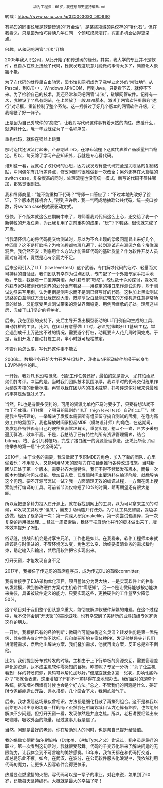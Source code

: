                  华为工程师：60岁，我还想每天坚持编码.md
转载：https://www.sohu.com/a/325003093_505886

有熟知的同事说我是软硬皆通的“万金油”，是某些领域硕果仅存的“活化石”。但在我看来，只是因为恰巧持续几年在同一个领域摸爬滚打，有更多机会钻得更深一点。

兴趣，从和网吧网管“斗法”开始

2005年我入职公司，从此开始了和传送网的缘分。其实，我大学的专业并不是软件，但自从在课上接触了代码，我就发现这玩意儿能做的事情太多了，简直让人欲罢不能。

为了在代码的世界里自由驰骋，图书馆和网吧成为了我学业之外的“常驻地”，从Pascal，到C/C++，Windows API/COM，再到Java，只要看下去，就停不下来。为了检验自己的技术，我还经常和网吧网管“斗法”，破解网管软件。记得有一次，我架设了个私有网站，在上面放了一段Java脚本，激活了网管软件屏蔽的“运行”对话框，重新控制了整个系统。这一招躲过了好几个版本的网管软件升级，让我嘚瑟了好一阵子。

正是因为自己对软件的“痴恋”，让我对写代码这件事有着天然的向往。热爱什么，就选择什么。我一毕业就成为了一名程序员。

重构代码，就像在钢丝上跳舞

那时迭代还没流行起来，产品刚过TR5，在瀑布流程下这就代表着产品质量相当稳定。所以，每天除了学习产品知识外，我就是专心看代码。

谁知这一看，我就动了改代码的心思，因为我发现有些代码完全是大段落的复制粘贴，中间偶尔有几行差异点，修改问题时很难做到一次改全；另外还存在大篇幅的switch case，复杂度高的同时，处理流程也没有统一模式，新写的代码不管往哪加，都感觉很别扭。

我和导师商量：“能不能重构下代码？“导师一口答应了：“不过本地先改好了验证，下个版本再择机合入。”得到应许后，我一气呵成地抽取公共代码，统一接口参数，将switch case换成表驱动方式。

很快，下个版本就这么在期盼中来了，导师看我对代码这么上心，还交给了我一个新特性的开发任务，为此我复用了之前重构的成果，“玩”了下套路，很快就完成了开发。

当我满怀信心的将代码提交给测试时，原以为不会出现的低级问题冒出来好几个。咋回事？这不是打脸吗？为啥流程都梳理几遍了，转到测试还有漏网之鱼？堵住漏洞后，我仍然不安：到底用什么方法才能保证代码的基础质量？作为软件开发人员面对自测试，竟然是心有余而力不足。

后来公司引入了LLT（low level test）这个武器，专门解决代码的及时、轻量而又可持续的自验证，我们团队有幸作为试点团队，专门配了一个外籍专家手把手地教。于是，我操着一口蹩脚英语，向外籍专家“取经”。经过数十次的探讨，我发现外籍专家对被测代码边界的划分很有套路——用稳定的接口来作测试边界，基于测试边界来写用例，认为用例是测需求而不是测已经写好的代码。这种加上黑盒测试思路的白盒测试方法让我恍然大悟，既能享受白盒测试带来的方便构造任意异常场景的好处，又能享受黑盒测试带来的测试界面稳定、用例可继承的好处。理解这些后，我成了LLT坚定的拥护者。

后来，我在团队的支持下，先后主导开发出模型驱动的LLT用例自动生成的工具、自动打桩的工具。比如，在团队有意愿做LLT时，必须先搭建好LLT基础工程，常会遇到成千上万链接不过的情况，需要逐个打桩，动辄要专人花几周时间完成。于是，我们开发了自动打桩工具，半小时就可轻松搞定。

不管角色怎么变，写代码这件事不能丢

2006年，数据业务开始大力开发分组特性，我也从NP驱动软件的骨干转身为L3VPN特性的PL。

一开始，我对PL也没啥概念，分配工作任务还好，最怕的就是管人，尤其怕给兄弟们打考评。幸运的是，当时我们团队技术氛围浓厚，我以平时的代码交付结果作为绩效考核的衡量标准，再辅以我在团队内的技术威望，打考评这件对我来讲最难的事算是勉强过关了。

当然，PL也是有很多便利的，可用的资源比单枪匹马时要多了，只要有想法就不怕干不成事。PTN第一个项目组级别的“HLT（high level test）自动化工厂”，就是我主导搭建的，一举解决了发版本需要所有组员留守搞自测试的困境。在组内高效工作的氛围下，我也解放时间承担起MDE（模块设计师）的角色。在这期间，我发现各特性都有自己的硬件资源管理算法，重复实现，接口不一致，且大多采用遍历算法，效率不高。于是，我总结了已有特性的所有资源管理需求，结合bitmap、栈、索引几种技巧，完成了接口统一的资源管理算法，还凭此斩获了网络举办的第一届“十大金码奖”。

2010年，由于业务的需要，我又做起了专职MDE的角色，加入了新的团队，心里偷着乐：不用管人，又能利用MDE的影响力在项目组推行各种改进措施。当时新团队正处于第一个版本，需要补齐大量特性，我们不得不频繁发布版本，而每一次版本构建的时间又很长。增加日志后，我发现时间主要消耗在编译阶段，就想解决这个问题。要不开源节流试一试？我一方面清理无效的编译过程，一方面在网上搜索能并行编译的工具。可前者节流仅缩短了10%的时间，距离期望还有很大差距。

所以我把更多精力投入在开源上。就在我找到网上的工具，以为可以拿来主义的时候，却发现工具过于“傻瓜”，需要手动构造并行任务。为了让工具更智能，我边学边做，经历了很多第一次：第一次深入研究makefile，第一次尝试预编译，第一次复杂的运用批处理……经过一周摸索后，我终于把自动化并行的脚本做出来了，版本效率提升了3倍。

俗话说，挑战和机会是对孪生兄弟，工作也是如此。在我看来，软件工程师本来就应该是与时俱进的，不管环境怎么变，角色怎么变，始终要摸清业务的需求和约束，确定输入和输出，然后用软件把它实现出来。

打开天窗，才能发现自身不足

2017年，我接任了传送网的首席程序员，成为传送DU的首席committer。

我有幸接手了D3A架构优化项目。项目整体分为两大块，一是实现软件上的抽象转发建模，做到修改硬件方案对主机软件“零感知”，另一个是让微码能够按功能块来拼装，具备被软件定义的能力。只要实现这些，更换硬件的工作量至少降低50%。

这个项目对于我们整个团队意义重大，能彻底解决软硬件解耦的难题。在这个过程中，我不仅体会到“开天窗”的美妙滋味，也有幸交到了美研所的业界顶级专家罗勇这样的朋友。

一开始，我根据已有的经验判断：微码咋可能做得这么灵活？转发性能是第一优先级，跳来跳去肯定性能不达标。我和美研所的专家各种PK，发现他总是先让我们讲清楚需求，然后他出解决方案，我们叠加需求，他就再出方案，反正总是难不倒他。

比如，我们提到分布式转发的时候，主机由于上下行单板的资源交互，需要管理差异化的资源，达不成主机软件零感知的目标，咋搞呢？专家一分析：“为了让主机看到一样的转发资源，微码可以帮忙加映射。”但是这就会多查一张表，影响性能咋办？“那就合表嘛，这里增加了开销不一定非得在原地想办法。我们面对的是整个系统，拆东墙补西墙有时候也会是个好方法。”总之，不管我们的问题是什么，美研所专家都能逢山开路、遇水搭桥，几个回合下来，我彻底服气了。

后来，我才发现这场景似曾相识，方法都是细化打散了再排列组合。这不是和我以前给别人出主意的场景一样的吗？虽然我在所属领域自认为还算有经验，也帮组织解决不少问题，但打开天窗一看，发现依然是井底之蛙。所以，老板讲要经常出来喝咖啡，吸收外面的能量，经过这事儿我是信了。

当然，问题是最好的老师，你在帮助别人的同时，也是帮自己提升经验值。

我的偶像安德斯·海尔斯伯格（Delphi、C#和Type之父）曾说过，程序员是最好的职业。第一次看到这句话时，我就很受鼓舞。代码的千变万化带来了解决问题的无限能力，让我体会到不可言喻的美妙感觉。13年来，我每天都在和代码打交道，却总是乐此不疲。如今，在武汉，在波分，在公司软件服务化浪潮中，我依然利用代码的魔力，让更多人因写软件变得更快乐。

热爱是点燃激情的火把，写代码可以是一辈子的事业。对我来说，如果到了60岁，还能每天坚持编码，大概就是最大的幸福了吧！
